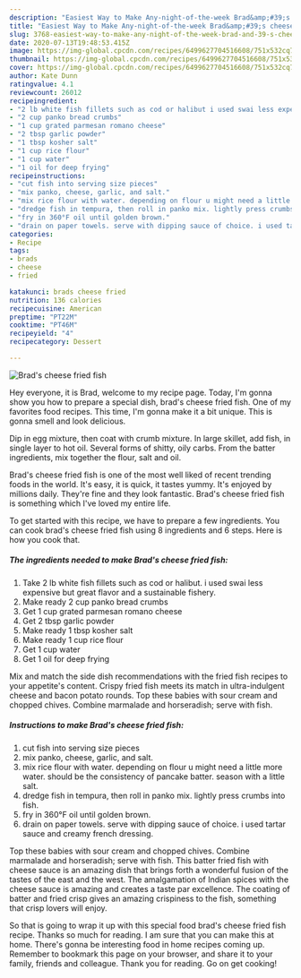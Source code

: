 ```yaml
---
description: "Easiest Way to Make Any-night-of-the-week Brad&amp;#39;s cheese fried fish"
title: "Easiest Way to Make Any-night-of-the-week Brad&amp;#39;s cheese fried fish"
slug: 3768-easiest-way-to-make-any-night-of-the-week-brad-and-39-s-cheese-fried-fish
date: 2020-07-13T19:48:53.415Z
image: https://img-global.cpcdn.com/recipes/6499627704516608/751x532cq70/brads-cheese-fried-fish-recipe-main-photo.jpg
thumbnail: https://img-global.cpcdn.com/recipes/6499627704516608/751x532cq70/brads-cheese-fried-fish-recipe-main-photo.jpg
cover: https://img-global.cpcdn.com/recipes/6499627704516608/751x532cq70/brads-cheese-fried-fish-recipe-main-photo.jpg
author: Kate Dunn
ratingvalue: 4.1
reviewcount: 26012
recipeingredient:
- "2 lb white fish fillets such as cod or halibut i used swai less expensive but great flavor and a sustainable fishery"
- "2 cup panko bread crumbs"
- "1 cup grated parmesan romano cheese"
- "2 tbsp garlic powder"
- "1 tbsp kosher salt"
- "1 cup rice flour"
- "1 cup water"
- "1 oil for deep frying"
recipeinstructions:
- "cut fish into serving size pieces"
- "mix panko, cheese, garlic, and salt."
- "mix rice flour with water. depending on flour u might need a little more water. should be the consistency of pancake batter. season with a little salt."
- "dredge fish in tempura, then roll in panko mix. lightly press crumbs into fish."
- "fry in 360°F oil until golden brown."
- "drain on paper towels. serve with dipping sauce of choice. i used tartar sauce and creamy french dressing."
categories:
- Recipe
tags:
- brads
- cheese
- fried

katakunci: brads cheese fried 
nutrition: 136 calories
recipecuisine: American
preptime: "PT22M"
cooktime: "PT46M"
recipeyield: "4"
recipecategory: Dessert

---
```



![Brad&#39;s cheese fried fish](https://img-global.cpcdn.com/recipes/6499627704516608/751x532cq70/brads-cheese-fried-fish-recipe-main-photo.jpg)

Hey everyone, it is Brad, welcome to my recipe page. Today, I'm gonna show you how to prepare a special dish, brad&#39;s cheese fried fish. One of my favorites food recipes. This time, I'm gonna make it a bit unique. This is gonna smell and look delicious.

Dip in egg mixture, then coat with crumb mixture. In large skillet, add fish, in single layer to hot oil. Several forms of shitty, oily carbs. From the batter ingredients, mix together the flour, salt and oil.

Brad&#39;s cheese fried fish is one of the most well liked of recent trending foods in the world. It's easy, it is quick, it tastes yummy. It's enjoyed by millions daily. They're fine and they look fantastic. Brad&#39;s cheese fried fish is something which I've loved my entire life.


To get started with this recipe, we have to prepare a few ingredients. You can cook brad&#39;s cheese fried fish using 8 ingredients and 6 steps. Here is how you cook that.

<!--inarticleads1-->

##### The ingredients needed to make Brad&#39;s cheese fried fish:

1. Take 2 lb white fish fillets such as cod or halibut. i used swai less expensive but great flavor and a sustainable fishery.
1. Make ready 2 cup panko bread crumbs
1. Get 1 cup grated parmesan romano cheese
1. Get 2 tbsp garlic powder
1. Make ready 1 tbsp kosher salt
1. Make ready 1 cup rice flour
1. Get 1 cup water
1. Get 1 oil for deep frying


Mix and match the side dish recommendations with the fried fish recipes to your appetite&#39;s content. Crispy fried fish meets its match in ultra-indulgent cheese and bacon potato rounds. Top these babies with sour cream and chopped chives. Combine marmalade and horseradish; serve with fish. 

<!--inarticleads2-->

##### Instructions to make Brad&#39;s cheese fried fish:

1. cut fish into serving size pieces
1. mix panko, cheese, garlic, and salt.
1. mix rice flour with water. depending on flour u might need a little more water. should be the consistency of pancake batter. season with a little salt.
1. dredge fish in tempura, then roll in panko mix. lightly press crumbs into fish.
1. fry in 360°F oil until golden brown.
1. drain on paper towels. serve with dipping sauce of choice. i used tartar sauce and creamy french dressing.


Top these babies with sour cream and chopped chives. Combine marmalade and horseradish; serve with fish. This batter fried fish with cheese sauce is an amazing dish that brings forth a wonderful fusion of the tastes of the east and the west. The amalgamation of Indian spices with the cheese sauce is amazing and creates a taste par excellence. The coating of batter and fried crisp gives an amazing crispiness to the fish, something that crisp lovers will enjoy. 

So that is going to wrap it up with this special food brad&#39;s cheese fried fish recipe. Thanks so much for reading. I am sure that you can make this at home. There's gonna be interesting food in home recipes coming up. Remember to bookmark this page on your browser, and share it to your family, friends and colleague. Thank you for reading. Go on get cooking!
